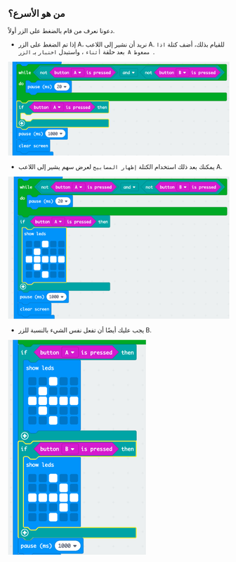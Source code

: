 ## من هو الأسرع؟

دعونا نعرف من قام بالضغط على الزر أولاً.

+ إذا تم الضغط على الزر A، نريد أن نشير إلى اللاعب A. للقيام بذلك، أضف كتلة `اذا` بعد حلقة `أثناء` ، واستبدل `اختبار` بـ `الزر A مضغوط `.

![لقطة شاشة](images/reaction-if-a.png)

+ يمكنك بعد ذلك استخدام الكتلة ` إظهار المصابيح ` لعرض سهم يشير إلى اللاعب A.

![لقطة شاشة](images/reaction-if-a-show.png)

+ يجب عليك أيضًا أن تفعل نفس الشيء بالنسبة للزر B.

![لقطة الشاشة](images/reaction-if-b-show.png)